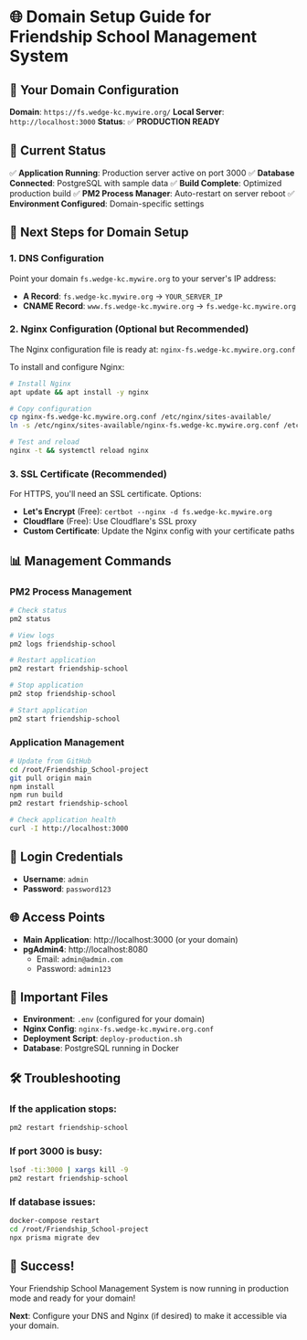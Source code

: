 # 🌐 Domain Setup Guide for Friendship School Management System

## 🎯 **Your Domain Configuration**

**Domain**: `https://fs.wedge-kc.mywire.org/`
**Local Server**: `http://localhost:3000`
**Status**: ✅ **PRODUCTION READY**

## 🚀 **Current Status**

✅ **Application Running**: Production server active on port 3000
✅ **Database Connected**: PostgreSQL with sample data
✅ **Build Complete**: Optimized production build
✅ **PM2 Process Manager**: Auto-restart on server reboot
✅ **Environment Configured**: Domain-specific settings

## 🔧 **Next Steps for Domain Setup**

### 1. **DNS Configuration**
Point your domain `fs.wedge-kc.mywire.org` to your server's IP address:
- **A Record**: `fs.wedge-kc.mywire.org` → `YOUR_SERVER_IP`
- **CNAME Record**: `www.fs.wedge-kc.mywire.org` → `fs.wedge-kc.mywire.org`

### 2. **Nginx Configuration** (Optional but Recommended)
The Nginx configuration file is ready at: `nginx-fs.wedge-kc.mywire.org.conf`

To install and configure Nginx:
```bash
# Install Nginx
apt update && apt install -y nginx

# Copy configuration
cp nginx-fs.wedge-kc.mywire.org.conf /etc/nginx/sites-available/
ln -s /etc/nginx/sites-available/nginx-fs.wedge-kc.mywire.org.conf /etc/nginx/sites-enabled/

# Test and reload
nginx -t && systemctl reload nginx
```

### 3. **SSL Certificate** (Recommended)
For HTTPS, you'll need an SSL certificate. Options:
- **Let's Encrypt** (Free): `certbot --nginx -d fs.wedge-kc.mywire.org`
- **Cloudflare** (Free): Use Cloudflare's SSL proxy
- **Custom Certificate**: Update the Nginx config with your certificate paths

## 📊 **Management Commands**

### PM2 Process Management
```bash
# Check status
pm2 status

# View logs
pm2 logs friendship-school

# Restart application
pm2 restart friendship-school

# Stop application
pm2 stop friendship-school

# Start application
pm2 start friendship-school
```

### Application Management
```bash
# Update from GitHub
cd /root/Friendship_School-project
git pull origin main
npm install
npm run build
pm2 restart friendship-school

# Check application health
curl -I http://localhost:3000
```

## 🔐 **Login Credentials**

- **Username**: `admin`
- **Password**: `password123`

## 🌐 **Access Points**

- **Main Application**: http://localhost:3000 (or your domain)
- **pgAdmin4**: http://localhost:8080
  - Email: `admin@admin.com`
  - Password: `admin123`

## 📁 **Important Files**

- **Environment**: `.env` (configured for your domain)
- **Nginx Config**: `nginx-fs.wedge-kc.mywire.org.conf`
- **Deployment Script**: `deploy-production.sh`
- **Database**: PostgreSQL running in Docker

## 🛠️ **Troubleshooting**

### If the application stops:
```bash
pm2 restart friendship-school
```

### If port 3000 is busy:
```bash
lsof -ti:3000 | xargs kill -9
pm2 restart friendship-school
```

### If database issues:
```bash
docker-compose restart
cd /root/Friendship_School-project
npx prisma migrate dev
```

## 🎉 **Success!**

Your Friendship School Management System is now running in production mode and ready for your domain!

**Next**: Configure your DNS and Nginx (if desired) to make it accessible via your domain.
